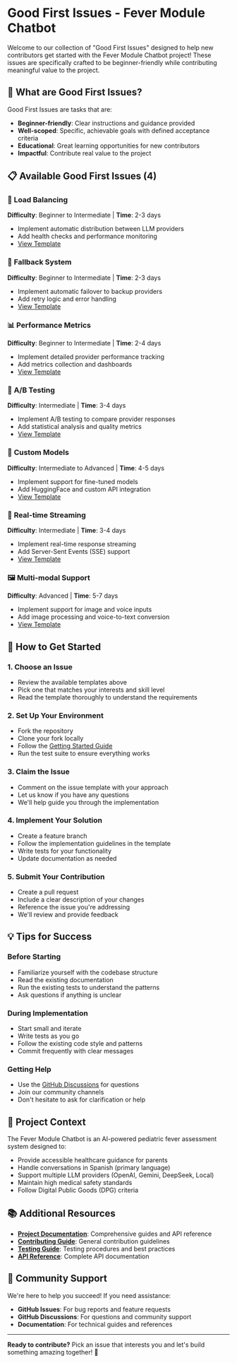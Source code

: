 # Good First Issues - Fever Module Chatbot

Welcome to our collection of "Good First Issues" designed to help new contributors get started with the Fever Module Chatbot project! These issues are specifically crafted to be beginner-friendly while contributing meaningful value to the project.

## 🎯 What are Good First Issues?

Good First Issues are tasks that are:
- **Beginner-friendly**: Clear instructions and guidance provided
- **Well-scoped**: Specific, achievable goals with defined acceptance criteria
- **Educational**: Great learning opportunities for new contributors
- **Impactful**: Contribute real value to the project

## 📋 Available Good First Issues (4)

### 🚀 **Load Balancing** 
**Difficulty**: Beginner to Intermediate | **Time**: 2-3 days
- Implement automatic distribution between LLM providers
- Add health checks and performance monitoring
- [View Template](good_first_issue_load_balancing.md)

### 🔄 **Fallback System**
**Difficulty**: Beginner to Intermediate | **Time**: 2-3 days
- Implement automatic failover to backup providers
- Add retry logic and error handling
- [View Template](good_first_issue_fallback_system.md)

### 📊 **Performance Metrics**
**Difficulty**: Beginner to Intermediate | **Time**: 2-4 days
- Implement detailed provider performance tracking
- Add metrics collection and dashboards
- [View Template](good_first_issue_performance_metrics.md)

### 🧪 **A/B Testing**
**Difficulty**: Intermediate | **Time**: 3-4 days
- Implement A/B testing to compare provider responses
- Add statistical analysis and quality metrics
- [View Template](good_first_issue_ab_testing.md)

### 🤖 **Custom Models**
**Difficulty**: Intermediate to Advanced | **Time**: 4-5 days
- Implement support for fine-tuned models
- Add HuggingFace and custom API integration
- [View Template](good_first_issue_custom_models.md)

### 📡 **Real-time Streaming**
**Difficulty**: Intermediate | **Time**: 3-4 days
- Implement real-time response streaming
- Add Server-Sent Events (SSE) support
- [View Template](good_first_issue_streaming.md)

### 🖼️ **Multi-modal Support**
**Difficulty**: Advanced | **Time**: 5-7 days
- Implement support for image and voice inputs
- Add image processing and voice-to-text conversion
- [View Template](good_first_issue_multimodal.md)

## 🚀 How to Get Started

### 1. **Choose an Issue**
- Review the available templates above
- Pick one that matches your interests and skill level
- Read the template thoroughly to understand the requirements

### 2. **Set Up Your Environment**
- Fork the repository
- Clone your fork locally
- Follow the [Getting Started Guide](../documentation/getting-started.md)
- Run the test suite to ensure everything works

### 3. **Claim the Issue**
- Comment on the issue template with your approach
- Let us know if you have any questions
- We'll help guide you through the implementation

### 4. **Implement Your Solution**
- Create a feature branch
- Follow the implementation guidelines in the template
- Write tests for your functionality
- Update documentation as needed

### 5. **Submit Your Contribution**
- Create a pull request
- Include a clear description of your changes
- Reference the issue you're addressing
- We'll review and provide feedback

## 💡 Tips for Success

### **Before Starting**
- Familiarize yourself with the codebase structure
- Read the existing documentation
- Run the existing tests to understand the patterns
- Ask questions if anything is unclear

### **During Implementation**
- Start small and iterate
- Write tests as you go
- Follow the existing code style and patterns
- Commit frequently with clear messages

### **Getting Help**
- Use the [GitHub Discussions](https://github.com/alejo14171/Fever-module-chatbot/discussions) for questions
- Join our community channels
- Don't hesitate to ask for clarification or help

## 🎯 Project Context

The Fever Module Chatbot is an AI-powered pediatric fever assessment system designed to:
- Provide accessible healthcare guidance for parents
- Handle conversations in Spanish (primary language)
- Support multiple LLM providers (OpenAI, Gemini, DeepSeek, Local)
- Maintain high medical safety standards
- Follow Digital Public Goods (DPG) criteria

## 📚 Additional Resources

- **[Project Documentation](../documentation/)**: Comprehensive guides and API reference
- **[Contributing Guide](../documentation/contributing.md)**: General contribution guidelines
- **[Testing Guide](../documentation/testing.md)**: Testing procedures and best practices
- **[API Reference](../documentation/api-reference.md)**: Complete API documentation

## 🤝 Community Support

We're here to help you succeed! If you need assistance:
- **GitHub Issues**: For bug reports and feature requests
- **GitHub Discussions**: For questions and community support
- **Documentation**: For technical guides and references

---

**Ready to contribute?** Pick an issue that interests you and let's build something amazing together! 🚀 